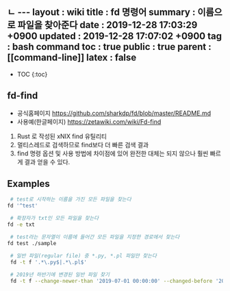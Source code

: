 ㄴ ---
layout  : wiki
title   : fd 명령어
summary : 이름으로 파일을 찾아준다
date    : 2019-12-28 17:03:29 +0900
updated : 2019-12-28 17:07:02 +0900
tag     : bash command
toc     : true
public  : true
parent  : [[command-line]]
latex   : false
---
* TOC
{:toc}

## fd-find
* 공식홈페이지 https://github.com/sharkdp/fd/blob/master/README.md
* 사용예(한글페이지) https://zetawiki.com/wiki/Fd-find
1. Rust 로 작성된 xNIX find 유틸리티
1. 멀티스레드로 검색하므로 find보다 더 빠른 검색 결과
1. find 명령 옵션 및 사용 방법에 차이점에 있어 완전한 대체는 되지 않으나 훨씬 빠르게 결과 얻을 수 있다.

## Examples
```sh
 # test로 시작하는 이름을 가진 모든 파일을 찾는다
fd '^test'

 # 확장자가 txt인 모든 파일을 찾는다
fd -e txt

 # test라는 문자열이 이름에 들어간 모든 파일을 지정한 경로에서 찾는다
fd test ./sample

 # 일반 파일(regular file) 중 *.py, *.pl 파일만 찾는다
 fd -t f '.*\.py$|.*\.pl$'
 
 # 2019년 하반기에 변경된 일반 파일 찾기
 fd -t f --change-newer-than '2019-07-01 00:00:00' --changed-before '2019-12-31 11:59:59'
```
